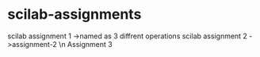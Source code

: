 # scilab-assignments
scilab assignment 1 ->named as 3 diffrent operations
scilab assignment 2 ->assignment-2  \n
Assignment 3
